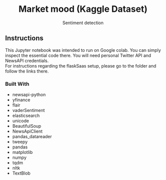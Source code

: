 <h1 align="center"> Market mood (Kaggle Dataset)</h1>
<p align="center">
Sentiment detection
</p>

## Instructions
This Jupyter notebook was intended to run on Google colab. You can simply inspect the essential code there.
You will need personal Twitter API and NewsAPI credentials.<br/>
For instructions regarding the flaskSaas setup, please go to the folder and follow the links there.

### Built With
- newsapi-python <br/>
- yfinance <br/>
- flair <br/>
- vaderSentiment <br/>
- elasticsearch <br/>
- unicode <br/>
- BeautifulSoup <br/>
- NewsApiClient <br/>
- pandas_datareader <br/>
- tweepy <br/>
- pandas <br/>
- matplotlib <br/>
- numpy <br/>
- tqdm <br/>
- nltk <br/>
- TextBlob <br/>
